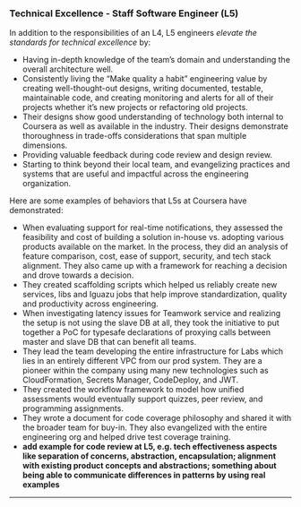### Technical Excellence - Staff Software Engineer (L5)
In addition to the responsibilities of an L4, L5 engineers *elevate the standards for technical excellence* by:
* Having in-depth knowledge of the team’s domain and understanding the overall architecture well. 
* Consistently living the “Make quality a habit” engineering value by creating well-thought-out designs, writing documented, testable, maintainable code, and creating monitoring and alerts for all of their projects whether it’s new projects or refactoring old projects.
* Their designs show good understanding of technology both internal to Coursera as well as available in the industry. Their designs demonstrate thoroughness in trade-offs considerations that span multiple dimensions.
* Providing valuable feedback during code review and design review.
* Starting to think beyond their local team, and evangelizing practices and systems that are useful and impactful across the engineering organization.

Here are some examples of behaviors that L5s at Coursera have demonstrated:
* When evaluating support for real-time notifications, they assessed the feasibility and cost of building a solution in-house vs. adopting various products available on the market. In the process, they did an analysis of feature comparison, cost, ease of support, security, and tech stack alignment. They also came up with a framework for reaching a decision and drove towards a decision.
* They created scaffolding scripts which helped us reliably create new services, libs and Iguazu jobs that help improve standardization, quality and productivity across engineering.
* When investigating latency issues for Teamwork service and realizing the setup is not using the slave DB at all, they took the initiative to put together a PoC for typesafe declarations of proxying calls between master and slave DB that can benefit all teams.
* They lead the team developing the entire infrastructure for Labs which lies in an entirely different VPC from our prod system.  They are a pioneer within the company using many new technologies such as CloudFormation, Secrets Manager, CodeDeploy, and JWT.
* They created the workflow framework to model how unified assessments would eventually support quizzes, peer review, and programming assignments.
* They wrote a document for code coverage philosophy and shared it with the broader team for buy-in. They also evangelized with the entire engineering org and helped drive test coverage training.
* **add example for code review at L5, e.g. tech effectiveness aspects like separation of concerns, abstraction, encapsulation; alignment with existing product concepts and abstractions; something about being able to communicate differences in patterns by using real examples**
<hr>